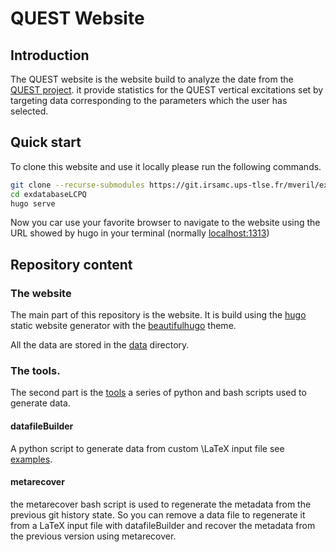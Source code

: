 # QUEST Website

## Introduction

The QUEST website is the website build to analyze the date from the [QUEST project](https://doi.org/10.1021/acs.jpclett.0c00014). it provide statistics for the QUEST vertical excitations set by targeting data corresponding to the parameters which the user has selected.

## Quick start

To clone this website and use it locally please run the following commands.

```bash
git clone --recurse-submodules https://git.irsamc.ups-tlse.fr/mveril/exdatabaseLCPQ
cd exdatabaseLCPQ
hugo serve
```

Now you car use your favorite browser to navigate to the website using the URL showed by hugo in your terminal (normally <localhost:1313>)

## Repository content

### The website

The main part of this repository is the website. It is build using the [hugo](https://gohugo.io/) static website generator with the [beautifulhugo](https://themes.gohugo.io/beautifulhugo/) theme.

All the data are stored in the [data](exdatabaseLCPQ/src/branch/master/static/data) directory.

### The tools.

The second part is the  [tools](exdatabaseLCPQ/src/branch/master/tools/) a series of python and bash scripts used to generate data.

#### datafileBuilder

A python script to generate data from custom \LaTeX input file see  [examples](exdatabaseLCPQ/src/branch/master/docs/examples).

#### metarecover

the metarecover bash script is used to regenerate the metadata from the previous git history state.
So you can remove a data file to regenerate it from a LaTeX input file with datafileBuilder and recover the metadata from the previous version using metarecover.